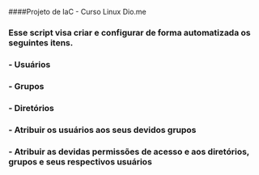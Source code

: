 ####Projeto de IaC - Curso Linux Dio.me
### Esse script visa criar e configurar de forma automatizada os seguintes itens.
### - Usuários
### - Grupos
### - Diretórios
### - Atribuir os usuários aos seus devidos grupos
### - Atribuir as devidas permissões de acesso e aos diretórios, grupos e seus respectivos usuários
